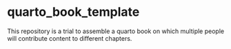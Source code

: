 # quarto_book_template
This repository is a trial to assemble a quarto book on which multiple people will contribute content to different chapters.
